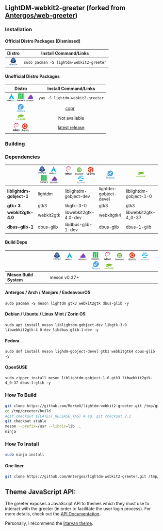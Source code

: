 ## LightDM-webkit2-greeter (forked from [Antergos/web-greeter](https://github.com/antergos/web-greeter/))


### Installation

#### Official Distro Packages (Dismissed)
|Distro|Install Command/Links|
|:---:|:---:|
|![antergos][antergos]|`sudo pacman -S lightdm-webkit2-greeter`|

#### Unofficial Distro Packages
|Distro|Install Command/Links|
|:---:|:---:|
|![arch][arch] ![manjaro][manjaro] ![endeavour][endeavour]|`yay -S lightdm-webkit2-greeter`|
|![fedora][fedora] |[copr](https://copr.fedorainfracloud.org/coprs/antergos/lightdm-webkit2-greeter/) &nbsp;|
|![openSUSE][openSUSE]| Not available|
|![Debian][debian] ![ubuntu][ubuntu]| [latest release](https://github.com/MerkeX/Lightdm-webkit2-greeter/releases/download/v2.2.5-1/lightdm-webkit2-greeter_2.2.5-1_amd64.deb)|
### Building

### Dependencies
|                       | ![antergos][antergos] &nbsp; ![arch][arch] &nbsp; ![manjaro][manjaro] &nbsp;![endeavour][endeavour] | ![debian][debian] &nbsp; ![mint][mint] &nbsp; ![ubuntu][ubuntu] &nbsp; ![zorin][zorin] | ![fedora][fedora]     | ![opensuse][opensuse]  | 
|-----------------------|--------------------------------------------------|--------------------------------------------------|-----------------------|------------------------|
|**liblightdm-gobject-1** |lightdm                                         |liblightdm-gobject-dev                            | lightdm-gobject-devel | liblightdm-gobject-1-0 |
|**gtk+ 3**               |gtk3                                            |libgtk-3-0                                        | gtk3                  | gtk3                   |
|**webkit2gtk-4.0**       |webkit2gtk                                      |libwebkit2gtk-4.0-dev                             | webkitgtk4            | libwebkit2gtk-4_0-37   |
|**dbus-glib-1**          |dbus-glib                                       |libdbus-glib-1-dev                                | dbus-glib             | dbus-1-glib            |

#### Build Deps
|                   | ![antergos][antergos] &nbsp;&nbsp; ![arch][arch] &nbsp;&nbsp; ![endeavour] &nbsp;&nbsp; ![manjaro] &nbsp;&nbsp; ![debian][debian] &nbsp;&nbsp; ![mint] &nbsp;&nbsp; ![ubuntu][ubuntu] &nbsp;&nbsp; ![zorin] &nbsp;&nbsp; ![fedora][fedora] &nbsp;&nbsp; ![opensuse][opensuse] |
|-------------------|--------------------------------------------------|
|**Meson Build System**|meson v0.37+|

#### Antergos / Arch / Manjaro / EndeavourOS
    sudo pacman -S meson lightdm gtk3 webkit2gtk dbus-glib -y

#### Debian / Ubuntu / Linux Mint / Zorin OS
    sudo apt install meson liblightdm-gobject-dev libgtk-3-0 libwebkit2gtk-4 0-dev libdbus-glib-1-dev -y

#### Fedora
    sudo dnf install meson lighdm-gobject-devel gtk3 webkitgtk4 dbus-glib -y

#### OpenSUSE
    sudo zipper install meson liblightdm-gobject-1-0 gtk3 libwebkit2gtk-4_0-37 dbus-1-glib -y


### How To Build
```sh
git clone https://github.com/MerkeX/lightdm-webkit2-greeter.git /tmp/greeter
cd /tmp/greeter/build
#git checkout ${LATEST_RELEASE_TAG} # eg. git checkout 2.2
git checkout stable
meson --prefix=/usr --libdir=lib ..
ninja
```

### How To Install
```sh
sudo ninja install
```

#### One liner
```sh
git clone https://github.com/Antergos/lightdm-webkit2-greeter.git /tmp/reeter && cd /tmp/greeter/build && git checkout stable && meson --prefix=/usr --libdir=lib .. && ninja && sudo ninja install
```

## Theme JavaScript API:
The greeter exposes a JavaScript API to themes which they must use to interact with the greeter (in order to facilitate the user login process). For more details, check out the [API Documentation](https://doclets.io/Antergos/lightdm-webkit2-greeter/stable). 

Personally, I recommend the [litarvan theme](https://github.com/Litarvan/lightdm-webkit-theme-litarvan).



[antergos]: /.distro_logo/antergos.png "antergos"
[arch]: /.distro_logo/arch.png "arch"
[debian]: /.distro_logo/debian.png "debian"
[endeavour]: /.distro_logo/endeavour.png "endeavour"
[fedora]: /.distro_logo/fedora.png "fedora"
[manjaro]: /.distro_logo/manjaro.png "manjaro"
[mint]: /.distro_logo/mint.png "mint"
[openSUSE]: /.distro_logo/opensuse.png "openSUSE"
[ubuntu]: /.distro_logo/ubuntu.png "ubuntu"
[zorin]: /.distro_logo/zorin.png "zorin"

[release]: https://img.shields.io/github/release/Antergos/web-greeter.svg?style=flat-square "Latest Release"
[codacy]: https://img.shields.io/codacy/grade/43c95c8c0e3749b8afa3bfd2b6edf541.svg?style=flat-square "Codacy Grade"
[circleci]: https://img.shields.io/circleci/project/Antergos/web-greeter/master.svg?style=flat-square "CI Status"
[api]: https://img.shields.io/badge/API--Docs-ready-brightgreen.svg?style=flat-square "Theme API Docs"
[aur]: https://img.shields.io/aur/votes/lightdm-webkit2-greeter.svg?maxAge=604800&style=flat-square "AUR Votes"

[whither]: https://github.com/Antergos/whither "Whither"
